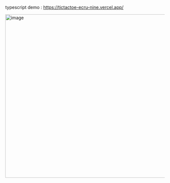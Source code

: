 typescript
demo : https://tictactoe-ecru-nine.vercel.app/






<img width="517" alt="image" src="https://user-images.githubusercontent.com/115028594/226358404-e3202a30-2518-485f-a699-9907dfa033c3.png">
